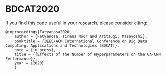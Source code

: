# BDCAT2020
If you find this code useful in your research, please consider citing:

    @inproceedings{Fatyanosa2020,
        author = {Fatyanosa, Tirana Noor and Aritsugi, Masayoshi},
        booktitle = {IEEE/ACM International Conference on Big Data Computing, Applications and Technologies (BDCAT)},
        note = {in press},
        title = {{Effects of the Number of Hyperparameters on the GA-CNN Performance}},
        year = {2020}
        }
